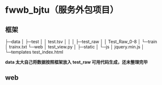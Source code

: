 # fwwb_bjtu（服务外包项目）



## 框架

├─data
│  ├─test
│  │      test.tsv
│  │
│  ├─test_raw
│  │      Test_Raw_0-8
│  └─train
│          trainx.txt
└─web
    │  test_view.py
    │
    ├─static
    │  └─js
    │          jquery.min.js
    │
    └─templates
            test_index.html

**data 太大自己将数据按照框架放入 test_raw 可用代码生成，还未整理完毕**



## web

